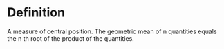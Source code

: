 # Definition

A measure of central position. The geometric mean of n quantities equals
the n th root of the product of the quantities.
